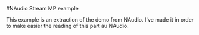 ﻿#NAudio Stream MP example

This example is an extraction of the demo from NAudio. I've made it in order to make easier the reading of this part au NAudio.